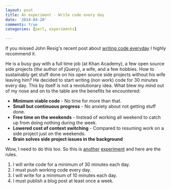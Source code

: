 ```yaml
---
layout: post
title: An experiment - Write code every day
date: '2014-04-20'
comments: true
categories: [perl, experiments]

---
```


If you missed John Resig's recent post about [writing code everyday](http://ejohn.org/blog/write-code-every-day/) I highly recommend it.

He is a busy guy with a full time job (at Khan Academy), a few open source side
projects (the author of jQuery), a wife, and a few hobbies.  How to sustainably
get stuff done on his open source side projects without his wife leaving him?
He decided to start writing (non work) code for 30 minutes every day.  This by
itself is not a revolutionary idea.  What blew my mind out of my nose and on to
the table are the benefits he encountered:

  * **Minimum viable code** - No time for more than that.
  * **Small but continuous progress** - No anxiety about not getting stuff done.
  * **Free time on the weekends** - Instead of working all
    weekend to catch up from doing nothing during the week.
  * **Lowered cost of context switching** - Compared to resuming work on a side project just on the weekends.
  * **Brain solves side project issues in the background**

Wow, I need to do this too.  So this is
[another](http://blog.kablamo.org/2014/03/24/experiments/)
[experiment](http://blog.kablamo.org/2014/01/01/no-dessert-forever/) and here
are the rules.  

  1. I will write code for a minimum of 30 minutes each day.  
  2. I must push working code every day.
  3. I will write for a minimum of 10 minutes each day.  
  4. I must publish a blog post at least once a week.


